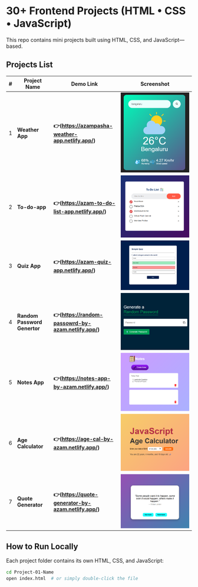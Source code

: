
# 30+ Frontend Projects (HTML • CSS • JavaScript)

This repo contains mini projects built using HTML, CSS, and JavaScript—based.


##  Projects List

| #  | Project Name        | Demo Link                                                                 | Screenshot                              |
|----|---------------------|---------------------------------------------------------------------------|-----------------------------------------|
| 1  | **Weather App**  | **👉(https://azampasha-weather-app.netlify.app/)** | ![Project 1](assets/project-01.png)     |
| 2  | **To-do-app**  | **👉(https://azam-to-do-list-app.netlify.app/)**| ![Project 2](assets/project-02.png)     |
| 3  | **Quiz App**  | **👉(https://azam-quiz-app.netlify.app/)**| ![Project 3](assets/project-03.png)     |
| 4  | **Random Password Genertor**  | **👉(https://random-passowrd-by-azam.netlify.app/)**| ![Project 4](assets/project-04.png)     |
| 5  | **Notes App** | **👉(https://notes-app-by-azam.netlify.app/)**| ![Project 5](assets/project-05.png)     | 
| 6  | **Age Calculator** | **👉(https://age-cal-by-azam.netlify.app/)**| ![Project 6](assets/project-06.png)     |
| 7  | **Quote Generator** | **👉(https://quote-generator-by-azam.netlify.app/)**| ![Project 7](assets/project-07.png)     |  
##  How to Run Locally


Each project folder contains its own HTML, CSS, and JavaScript:

```bash
cd Project-01-Name
open index.html  # or simply double-click the file
